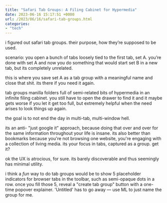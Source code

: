 ```yaml
---
title: "Safari Tab Groups: A Filing Cabinet for Hypermedia"
date: 2023-06-16 15:17:51 +0000
url: /2023/06/16/safari-tab-groups.html
categories:
- "tech"
---
```

i figured out safari tab groups. their purpose, how they’re supposed to be used.

scenario: you open a bunch of tabs loosely tied to the first tab, set A. you’re done with set A and now you do something that would start set B in a new tab, but its completely unrelated.

this is where you save set A as a tab group with a meaningful name and close that shit. its there if you need it again.

tab groups manilla folders full of semi-related bits of hypermedia in an infinite filing cabinet. you still have to open the drawer to find it and it maybe gets worse if you let it get too full, but extremely helpful when the need arises to look things up again.

the goal is to not end the day in multi-tab, multi-window hell.

its an anti- "just google it" approach, because doing that over and over for the same information throughout your life is insane. its also better than bookmarks because you're not browsing one website, you're engaging with a collection of living media. its your focus in tabs, captured as a group. get it?

ok the UX is atrocious, for sure. its barely discoverable and thus seemingly has minimal utility. 

i think a *fun* way to do tab groups would be to show 5 placeholder indicators for browser tabs in the toolbar, such as semi-opaque dots in a row. once you fill those 5, reveal a "create tab group" button with a one-time popover explainer. 'Untitled' has to go away — use ML to just name the group for me.